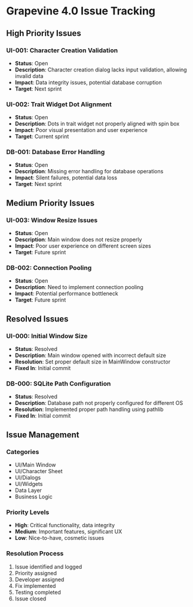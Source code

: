 # Grapevine 4.0 Issue Tracking

## High Priority Issues

### UI-001: Character Creation Validation
- **Status**: Open
- **Description**: Character creation dialog lacks input validation, allowing invalid data
- **Impact**: Data integrity issues, potential database corruption
- **Target**: Next sprint

### UI-002: Trait Widget Dot Alignment
- **Status**: Open
- **Description**: Dots in trait widget not properly aligned with spin box
- **Impact**: Poor visual presentation and user experience
- **Target**: Current sprint

### DB-001: Database Error Handling
- **Status**: Open
- **Description**: Missing error handling for database operations
- **Impact**: Silent failures, potential data loss
- **Target**: Next sprint

## Medium Priority Issues

### UI-003: Window Resize Issues
- **Status**: Open
- **Description**: Main window does not resize properly
- **Impact**: Poor user experience on different screen sizes
- **Target**: Future sprint

### DB-002: Connection Pooling
- **Status**: Open
- **Description**: Need to implement connection pooling
- **Impact**: Potential performance bottleneck
- **Target**: Future sprint

## Resolved Issues

### UI-000: Initial Window Size
- **Status**: Resolved
- **Description**: Main window opened with incorrect default size
- **Resolution**: Set proper default size in MainWindow constructor
- **Fixed In**: Initial commit

### DB-000: SQLite Path Configuration
- **Status**: Resolved
- **Description**: Database path not properly configured for different OS
- **Resolution**: Implemented proper path handling using pathlib
- **Fixed In**: Initial commit

## Issue Management

### Categories
- UI/Main Window
- UI/Character Sheet
- UI/Dialogs
- UI/Widgets
- Data Layer
- Business Logic

### Priority Levels
- **High**: Critical functionality, data integrity
- **Medium**: Important features, significant UX
- **Low**: Nice-to-have, cosmetic issues

### Resolution Process
1. Issue identified and logged
2. Priority assigned
3. Developer assigned
4. Fix implemented
5. Testing completed
6. Issue closed 